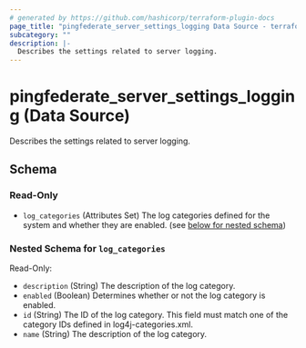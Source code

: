 ```yaml
---
# generated by https://github.com/hashicorp/terraform-plugin-docs
page_title: "pingfederate_server_settings_logging Data Source - terraform-provider-pingfederate"
subcategory: ""
description: |-
  Describes the settings related to server logging.
---
```


# pingfederate_server_settings_logging (Data Source)

Describes the settings related to server logging.



<!-- schema generated by tfplugindocs -->
## Schema

### Read-Only

- `log_categories` (Attributes Set) The log categories defined for the system and whether they are enabled. (see [below for nested schema](#nestedatt--log_categories))

<a id="nestedatt--log_categories"></a>
### Nested Schema for `log_categories`

Read-Only:

- `description` (String) The description of the log category.
- `enabled` (Boolean) Determines whether or not the log category is enabled.
- `id` (String) The ID of the log category. This field must match one of the category IDs defined in log4j-categories.xml.
- `name` (String) The description of the log category.
